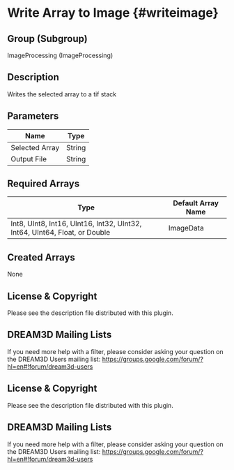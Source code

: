 Write Array to Image {#writeimage}
=====

## Group (Subgroup) ##
ImageProcessing (ImageProcessing)


## Description ##
Writes the selected array to a tif stack

## Parameters ##
| Name             | Type |
|------------------|------|
| Selected Array | String |
| Output File| String |

## Required Arrays ##

| Type | Default Array Name | 
|------|--------------------|
| Int8, UInt8, Int16, UInt16, Int32, UInt32, Int64, UInt64, Float, or Double  | ImageData     |


## Created Arrays ##

None



## License & Copyright ##

Please see the description file distributed with this plugin.

## DREAM3D Mailing Lists ##

If you need more help with a filter, please consider asking your question on the DREAM3D Users mailing list:
https://groups.google.com/forum/?hl=en#!forum/dream3d-users



## License & Copyright ##

Please see the description file distributed with this plugin.

## DREAM3D Mailing Lists ##

If you need more help with a filter, please consider asking your question on the DREAM3D Users mailing list:
https://groups.google.com/forum/?hl=en#!forum/dream3d-users

